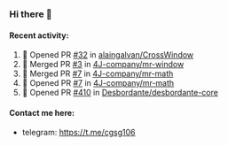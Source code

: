 ### Hi there 👋

#### Recent activity:
<!--START_SECTION:activity-->
1. 💪 Opened PR [#32](https://github.com/alaingalvan/CrossWindow/pull/32) in [alaingalvan/CrossWindow](https://github.com/alaingalvan/CrossWindow)
2. 🎉 Merged PR [#3](https://github.com/4J-company/mr-window/pull/3) in [4J-company/mr-window](https://github.com/4J-company/mr-window)
3. 🎉 Merged PR [#7](https://github.com/4J-company/mr-math/pull/7) in [4J-company/mr-math](https://github.com/4J-company/mr-math)
4. 💪 Opened PR [#7](https://github.com/4J-company/mr-math/pull/7) in [4J-company/mr-math](https://github.com/4J-company/mr-math)
5. 💪 Opened PR [#410](https://github.com/Desbordante/desbordante-core/pull/410) in [Desbordante/desbordante-core](https://github.com/Desbordante/desbordante-core)
<!--END_SECTION:activity-->

#### Contact me here:
 - telegram: https://t.me/cgsg106
